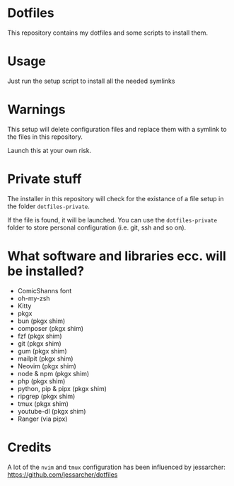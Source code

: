 # Dotfiles

This repository contains my dotfiles and some scripts to install them.

# Usage

Just run the setup script to install all the needed symlinks

# Warnings

This setup will delete configuration files and replace them with a symlink to
the files in this repository.

Launch this at your own risk.

# Private stuff
The installer in this repository will check for the existance of a file setup
in the folder `dotfiles-private`.

If the file is found, it will be launched. You can use the `dotfiles-private`
folder to store personal configuration (i.e. git, ssh and so on).

# What software and libraries ecc. will be installed?

- ComicShanns font
- oh-my-zsh
- Kitty
- pkgx
- bun (pkgx shim)
- composer (pkgx shim)
- fzf (pkgx shim)
- git (pkgx shim)
- gum (pkgx shim)
- mailpit (pkgx shim)
- Neovim (pkgx shim)
- node & npm (pkgx shim)
- php (pkgx shim)
- python, pip & pipx (pkgx shim)
- ripgrep (pkgx shim)
- tmux (pkgx shim)
- youtube-dl (pkgx shim)
- Ranger (via pipx)

# Credits
A lot of the `nvim` and `tmux` configuration has been influenced by
jessarcher: https://github.com/jessarcher/dotfiles
